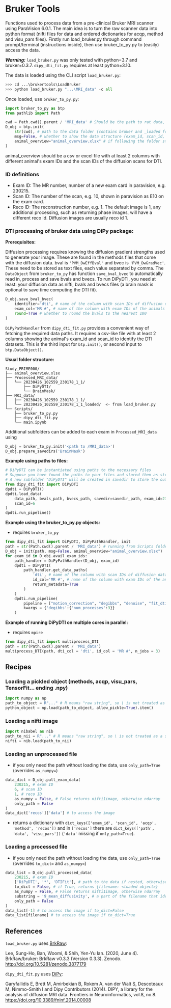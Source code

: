 # Bruker Tools

Functions used to process data from a pre-clinical Bruker MRI scanner using
ParaVision 6.0.1. The main idea is to turn the raw scanner data into python 
format (nifti files for data and ordered dictionaries for acqp, method and 
visu_pars files). Firstly run load_bruker.py through command prompt/terminal 
(instructions inside), then use bruker_to_py.py to (easily) access the data. 

***Warning:*** `load_bruker.py` was only tested with python=3.7 and bruker=0.3.7. `dipy_dti_fit.py` requires at least python=3.10.

The data is loaded using the CLI script `load_bruker.py`:
```py
>>> cd ...\brukertools\LoadBruker
>>> python load_bruker.py "...\MRI_data" -c all
```

Once loaded, use `bruker_to_py.py`:
```py
import bruker_to_py as btp
from pathlib import Path

cwd = Path.cwd().parent / 'MRI_data' # Should be the path to rat data, not the script
D_obj = btp.init(
    str(cwd), # path to the data folder (contains bruker and _loaded folders)
    msg=False, # whether to show the data structure (exam_id, scan_id, reco_id)
    animal_overview="animal_overview.xlsx" # if following the folder structure below, filename is enough, otherwise provide the absolute path
)
```
animal_overview should be a csv or excel file with at least 2 columns with different animal's exam IDs and the scan IDs of the diffusion scans for DTI.

### ID definitions

- Exam ID: The MR number, number of a new exam card in paravision, e.g. 230215.
- Scan ID: The number of the scan, e.g. 10, shown in paravision as E10 on the exam card.
- Reco ID: The reconstruction number, e.g. 1. The default image is 1, any additional processing, such as returning phase images, will have a different reco id. Diffusion images are usually reco id 1.

### DTI processing of bruker data using DiPy package:

**Prerequisites:**

Diffusion processing requires knowing the diffusion gradient strengths used to generate your image. These are found in the methods files that come with the diffusion data. bval is `'PVM_DwEffBval'` and bvec is `'PVM_DwGradVec'`. These need to be stored as text files, each value separated by comma. The `DataObject` from `bruker_to_py` has function `save_bval_bvec` to automatically read in, process and save bvals and bvecs. To run DiPyDTI, you need at least: your diffusion data as nifti, bvals and bvecs files (a brain mask is optional to save time computing the DTI fit).

```py
D_obj.save_bval_bvec(
    identifier='dti', # name of the column with scan IDs of diffusion data
    exam_col='MR #', # name of the column with exam IDs of the animals
    round=True # whether to round the bvals to the nearest 100
)
```

`DiPyPathHandler` from `dipy_dti_fit.py` provides a convenient way of fetching the required data paths. It requires a csv-like file with at least 2 columns 
showing the animal's exam_id and scan_id to identify the DTI datasets. This is 
the third input for `btp.init()`, or second input to `btp.DataObject()`.

**Usual folder structure:**

```
Study_PRIME000/
├── animal_overview.xlsx
├── Processed_MRI_data/
│   └── 20230426_102559_230178_1_1/
│       ├── DiPyDTI/
│       └── BrainMask/
├── MRI_data/
│   ├── 20230426_102559_230178_1_1/
│   └── 20230426_102559_230178_1_1_loaded/  <- from load_bruker.py
└── Scripts/
    ├── bruker_to_py.py
    ├── dipy_dti_fit.py
    └── main.ipynb
```

Additional subfolders can be added to each exam in `Processed_MRI_data` using 
```py
D_obj = bruker_to_py.init('<path to /MRI_data>')
D_obj.prepare_savedirs('BrainMask')
```

**Example using paths to files:**
```py
# DiPyDTI can be instantiated using paths to the necessary files
# Suppose you have found the paths to your files and stored them as strings
# A new subfolder "DiPyDTI" will be created in savedir to store the outputs
from dipy_dti_fit import DiPyDTI
dpdti = DiPyDTI()
dpdti.load_data(
    data_path, bvals_path, bvecs_path, savedir=savedir_path, exam_id=230215, 
    scan_id=6
)
dpdti.run_pipeline()
```

**Example using the bruker_to_py.py objects:**

* requires `bruker_to_py`

```py
from dipy_dti_fit import DiPyDTI, DiPyPathHandler, init
path = str(Path.cwd().parent / 'MRI_data') # running from Scripts folder next to MRI_data
D_obj = init(path, msg=False, animal_overview="animal_overview.xlsx")
for exam_id in D_obj.avail_exam_ids:
    path_handler = DiPyPathHandler(D_obj, exam_id)
    dpdti = DiPyDTI(
        path_handler.get_data_paths(
            'dti', # name of the column with scan IDs of diffusion data
            id_col='MR #', # name of the column with exam IDs of the animals
            return_metadata=True
        )
    )
    dpdti.run_pipeline(
        pipeline = ["motion_correction", "degibbs", "denoise", "fit_dti"],
        kwargs = {'degibbs':{'num_processes':3}}
    )
```

**Example of running DiPyDTI on multiple cores in parallel:**

* requires `mpire`

```py
from dipy_dti_fit import multiprocess_DTI
path = str(Path.cwd().parent / 'MRI_data')
multiprocess_DTI(path, dti_col = 'dti', id_col = 'MR #', n_jobs = 3)
```

## Recipes

### Loading a pickled object (methods, acqp, visu_pars, TensorFit... ending .npy) 

```py
import numpy as np
path_to_object = R"..." # R means "raw string", so \ is not treated as a special symbol
python_object = np.load(path_to_object, allow_pickle=True).item()
```

### Loading a nifti image

```py
import nibabel as nib
path_to_nii = R"..." # R means "raw string", so \ is not treated as a special symbol
nifti = nib.load(path_to_nii)
```

### Loading an unprocessed file

 * if you only need the path without loading the data, use `only_path=True` (overrides `as_numpy=`)

```py
data_dict = D_obj.pull_exam_data(
    230215, # exam ID
    6, # scan ID
    1, # reco ID
    as_numpy = False, # False returns nifti1image, otherwise ndarray
    only_path = False
)
data_dict['recos']['data'] # to access the image
```

 * returns a dictionary with `dict_keys(['exam_id', 'scan_id', 'acqp', 'method', 'recos'])` and in `['recos']` there are `dict_keys(['path', 'data', 'visu_pars'])` (`'data'` missing if `only_path=True`).

### Loading a processed file

 * if you only need the path without loading the data, use `only_path=True` (overrides `to_dict=` and `as_numpy=`)

```py
data_list = D_obj.pull_processed_data(
    230215, # exam ID
    ['DiPyDTI', '*', 'DTIFit'], # path to the data if nested, otherwise use a single string
    to_dict = False, # if True, returns {filename: <loaded object>}
    as_numpy = False, # False returns nifti1image, otherwise ndarray
    substring = '9_mean_diffusivity', # a part of the filename that identifies the file, returns all that match
    only_path = False
)
data_list[-1] # to access the image if to_dict=False
data_list[filename] # to access the image if to_dict=True
```

## References

`load_bruker.py` uses [BrkRaw](https://github.com/BrkRaw/brkraw):

Lee, Sung-Ho, Ban, Woomi, & Shih, Yen-Yu Ian. (2020, June 4). BrkRaw/bruker: BrkRaw v0.3.3 (Version 0.3.3). Zenodo. http://doi.org/10.5281/zenodo.3877179

`dipy_dti_fit.py` uses [DiPy](https://github.com/dipy/dipy):

Garyfallidis E, Brett M, Amirbekian B, Rokem A, van der Walt S, Descoteaux M, Nimmo-Smith I and Dipy Contributors (2014). DIPY, a library for the analysis of diffusion MRI data. Frontiers in Neuroinformatics, vol.8, no.8. 
https://doi.org/10.3389/fninf.2014.00008